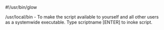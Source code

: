 #!/usr/bin/glow

/usr/local/bin - To make the script available to yourself and all other users as a systemwide executable. Type scriptname [ENTER] to inoke script.
